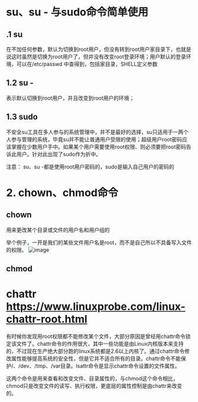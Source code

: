 # su、su - 与sudo命令简单使用
## .1 su
在不加任何参数，默认为切换到root用户，但没有转到root用户家目录下，也就是说这时虽然是切换为root用户了，但并没有改变root登录环境；用户默认的登录环境，可以在/etc/passwd 中查得到，包括家目录，SHELL定义参数

## 1.2 su -
表示默认切换到root用户，并且改变到root用户的环境；

## 1.3 sudo
不安全su工具在多人参与的系统管理中，并不是最好的选择，su只适用于一两个人参与管理的系统，毕竟su并不能让普通用户受限的使用；超级用户root密码应该掌握在少数用户手中。如果某个用户需要使用root权限、则必须要把root密码告诉此用户。针对此出现了sudo作为折中。

注意： su、su -都是使用root用户密码的，sudo是输入自己用户的密码的
# 2. chown、chmod命令
## chown
用来更改某个目录或文件的用户名和用户组的

举个例子，一开是我们的某些文件用户名是root，而不是自己所以不具备写入文件的权限。
![image](6E10C8CB436E4360A5451797BCEF99FB)
## chmod

# chattr  https://www.linuxprobe.com/linux-chattr-root.html
有时候你发现用root权限都不能修改某个文件，大部分原因是曾经用chattr命令锁定该文件了。chattr命令的作用很大，其中一些功能是由Linux内核版本来支持的，不过现在生产绝大部分跑的linux系统都是2.6以上内核了。通过chattr命令修改属性能够提高系统的安全性，但是它并不适合所有的目录。chattr命令不能保护/、/dev、/tmp、/var目录。lsattr命令是显示chattr命令设置的文件属性。

这两个命令是用来查看和改变文件、目录属性的，与chmod这个命令相比，chmod只是改变文件的读写、执行权限，更底层的属性控制是由chattr来改变的。


